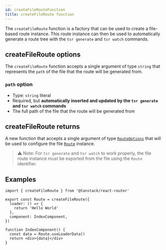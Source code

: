 ```yaml
---
id: createFileRouteFunction
title: createFileRoute function
---
```


The `createFileRoute` function is a factory that can be used to create a file-based route instance. This route instance can then be used to automatically generate a route tree with the `tsr generate` and `tsr watch` commands.

## createFileRoute options

The `createFileRoute` function accepts a single argument of type `string` that represents the `path` of the file that the route will be generated from.

### `path` option

- Type: `string` literal
- Required, but **automatically inserted and updated by the `tsr generate` and `tsr watch` commands**
- The full path of the file that the route will be generated from

## createFileRoute returns

A new function that accepts a single argument of type [`RouteOptions`](../RouteOptionsType.md) that will be used to configure the file [`Route`](../RouteType.md) instance.

> ⚠️ Note: For `tsr generate` and `tsr watch` to work properly, the file route instance must be exported from the file using the `Route` identifier.

## Examples

```tsx
import { createFileRoute } from '@tanstack/react-router'

export const Route = createFileRoute({
  loader: () => {
    return 'Hello World'
  },
  component: IndexComponent,
})

function IndexComponent() {
  const data = Route.useLoaderData()
  return <div>{data}</div>
}
```
